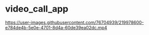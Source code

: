 # video_call_app







https://user-images.githubusercontent.com/76704939/219978600-e784de4b-5e0e-4701-8d4a-60de39ea02dc.mp4

